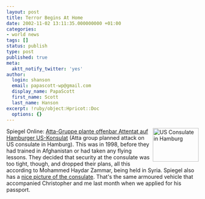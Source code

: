 ```yaml
---
layout: post
title: Terror Begins At Home
date: 2002-11-02 13:11:35.000000000 +01:00
categories:
- world news
tags: []
status: publish
type: post
published: true
meta:
  aktt_notify_twitter: 'yes'
author:
  login: shanson
  email: papascott-wp@gmail.com
  display_name: PapaScott
  first_name: Scott
  last_name: Hanson
excerpt: !ruby/object:Hpricot::Doc
  options: {}
---
```

<p><a href="http://www.spiegel.de/spiegel/0,1518,grossbild-220889-220976,00.html"><img alt="US Consulate in Hamburg" src="https://www.papascott.de/wordpress/wp-content/uploads/2002/11/consulate.jpg" width="120" height="88" border="0" align="right" /></a> Spiegel Online: <a href="http://www.spiegel.de/spiegel/0,1518,220976,00.html">Atta-Gruppe plante offenbar Attentat auf Hamburger US-Konsulat</a> (Atta group planned attack on US consulate in Hamburg).  This was in 1998, before they had trained in Afghanistan or had taken any flying lessons. They decided that security at the consulate was too tight, though, and dropped their plans, all this according to Mohammed Haydar Zammar, being held in Syria. Spiegel also has a <a href="http://www.spiegel.de/spiegel/0,1518,grossbild-220889-220976,00.html">nice picture of the consulate</a>. That's the same armoured vehicle that accompanied Christopher and me last month when we applied for his passport.</p>
